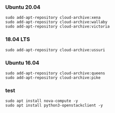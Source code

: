 ### Ubuntu 20.04
```shell
sudo add-apt-repository cloud-archive:xena
sudo add-apt-repository cloud-archive:wallaby
sudo add-apt-repository cloud-archive:victoria
```

### 18.04 LTS 
```shell
sudo add-apt-repository cloud-archive:ussuri
```

### Ubuntu 16.04
```shell
sudo add-apt-repository cloud-archive:queens
sudo add-apt-repository cloud-archive:pike
```

### test
```shell
sudo apt install nova-compute -y
sudo apt install python3-openstackclient -y
```
